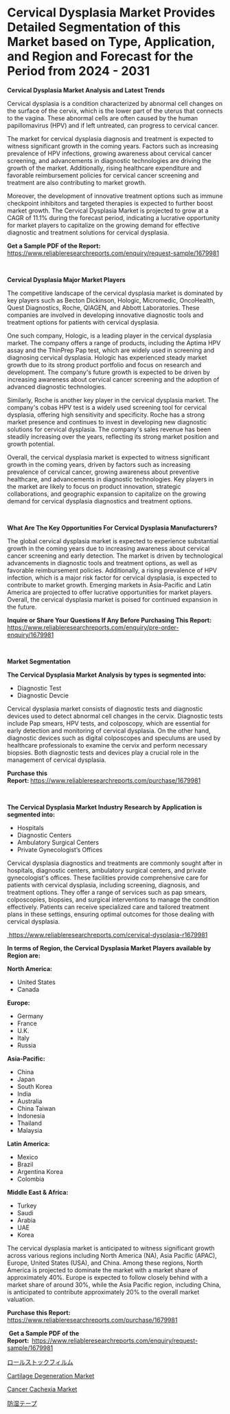 <p><h1>Cervical Dysplasia Market Provides Detailed Segmentation of this Market based on Type, Application, and Region and Forecast for the Period from 2024 - 2031</h1></p><p><strong>Cervical Dysplasia Market Analysis and Latest Trends</strong></p>
<p><p>Cervical dysplasia is a condition characterized by abnormal cell changes on the surface of the cervix, which is the lower part of the uterus that connects to the vagina. These abnormal cells are often caused by the human papillomavirus (HPV) and if left untreated, can progress to cervical cancer.</p><p>The market for cervical dysplasia diagnosis and treatment is expected to witness significant growth in the coming years. Factors such as increasing prevalence of HPV infections, growing awareness about cervical cancer screening, and advancements in diagnostic technologies are driving the growth of the market. Additionally, rising healthcare expenditure and favorable reimbursement policies for cervical cancer screening and treatment are also contributing to market growth.</p><p>Moreover, the development of innovative treatment options such as immune checkpoint inhibitors and targeted therapies is expected to further boost market growth. The Cervical Dysplasia Market is projected to grow at a CAGR of 11.1% during the forecast period, indicating a lucrative opportunity for market players to capitalize on the growing demand for effective diagnostic and treatment solutions for cervical dysplasia.</p></p>
<p><strong>Get a Sample PDF of the Report:&nbsp;</strong> <a href="https://www.reliableresearchreports.com/enquiry/request-sample/1679981">https://www.reliableresearchreports.com/enquiry/request-sample/1679981</a></p>
<p>&nbsp;</p>
<p><strong>Cervical Dysplasia Major Market Players</strong></p>
<p><p>The competitive landscape of the cervical dysplasia market is dominated by key players such as Becton Dickinson, Hologic, Micromedic, OncoHealth, Quest Diagnostics, Roche, QIAGEN, and Abbott Laboratories. These companies are involved in developing innovative diagnostic tools and treatment options for patients with cervical dysplasia.</p><p>One such company, Hologic, is a leading player in the cervical dysplasia market. The company offers a range of products, including the Aptima HPV assay and the ThinPrep Pap test, which are widely used in screening and diagnosing cervical dysplasia. Hologic has experienced steady market growth due to its strong product portfolio and focus on research and development. The company's future growth is expected to be driven by increasing awareness about cervical cancer screening and the adoption of advanced diagnostic technologies.</p><p>Similarly, Roche is another key player in the cervical dysplasia market. The company's cobas HPV test is a widely used screening tool for cervical dysplasia, offering high sensitivity and specificity. Roche has a strong market presence and continues to invest in developing new diagnostic solutions for cervical dysplasia. The company's sales revenue has been steadily increasing over the years, reflecting its strong market position and growth potential.</p><p>Overall, the cervical dysplasia market is expected to witness significant growth in the coming years, driven by factors such as increasing prevalence of cervical cancer, growing awareness about preventive healthcare, and advancements in diagnostic technologies. Key players in the market are likely to focus on product innovation, strategic collaborations, and geographic expansion to capitalize on the growing demand for cervical dysplasia diagnostics and treatment options.</p></p>
<p>&nbsp;</p>
<p><strong>What Are The Key Opportunities For Cervical Dysplasia Manufacturers?</strong></p>
<p><p>The global cervical dysplasia market is expected to experience substantial growth in the coming years due to increasing awareness about cervical cancer screening and early detection. The market is driven by technological advancements in diagnostic tools and treatment options, as well as favorable reimbursement policies. Additionally, a rising prevalence of HPV infection, which is a major risk factor for cervical dysplasia, is expected to contribute to market growth. Emerging markets in Asia-Pacific and Latin America are projected to offer lucrative opportunities for market players. Overall, the cervical dysplasia market is poised for continued expansion in the future.</p></p>
<p><strong>Inquire or Share Your Questions If Any Before Purchasing This Report:</strong> <a href="https://www.reliableresearchreports.com/enquiry/pre-order-enquiry/1679981">https://www.reliableresearchreports.com/enquiry/pre-order-enquiry/1679981</a></p>
<p>&nbsp;</p>
<p><strong>Market Segmentation</strong></p>
<p><strong>The Cervical Dysplasia Market Analysis by types is segmented into:</strong></p>
<p><ul><li>Diagnostic Test</li><li>Diagnostic Devcie</li></ul></p>
<p><p>Cervical dysplasia market consists of diagnostic tests and diagnostic devices used to detect abnormal cell changes in the cervix. Diagnostic tests include Pap smears, HPV tests, and colposcopy, which are essential for early detection and monitoring of cervical dysplasia. On the other hand, diagnostic devices such as digital colposcopes and speculums are used by healthcare professionals to examine the cervix and perform necessary biopsies. Both diagnostic tests and devices play a crucial role in the management of cervical dysplasia.</p></p>
<p><strong>Purchase this Report:&nbsp;</strong><a href="https://www.reliableresearchreports.com/purchase/1679981">https://www.reliableresearchreports.com/purchase/1679981</a></p>
<p>&nbsp;</p>
<p><strong>The Cervical Dysplasia Market Industry Research by Application is segmented into:</strong></p>
<p><ul><li>Hospitals</li><li>Diagnostic Centers</li><li>Ambulatory Surgical Centers</li><li>Private Gynecologist’s Offices</li></ul></p>
<p><p>Cervical dysplasia diagnostics and treatments are commonly sought after in hospitals, diagnostic centers, ambulatory surgical centers, and private gynecologist's offices. These facilities provide comprehensive care for patients with cervical dysplasia, including screening, diagnosis, and treatment options. They offer a range of services such as pap smears, colposcopies, biopsies, and surgical interventions to manage the condition effectively. Patients can receive specialized care and tailored treatment plans in these settings, ensuring optimal outcomes for those dealing with cervical dysplasia.</p></p>
<p><a href="https://www.reliableresearchreports.com/cervical-dysplasia-r1679981">&nbsp;https://www.reliableresearchreports.com/cervical-dysplasia-r1679981</a></p>
<p><strong>In terms of Region, the Cervical Dysplasia Market Players available by Region are:</strong></p>
<p>
    <p> <strong> North America: </strong>
        <ul>
            <li>United States</li>
            <li>Canada</li>
        </ul>
        </p> 
    <p> <strong> Europe: </strong>
        <ul>
            <li>Germany</li>
            <li>France</li>
            <li>U.K.</li>
            <li>Italy</li>
            <li>Russia</li>
        </ul>
        </p> 
    <p> <strong> Asia-Pacific: </strong>
        <ul>
            <li>China</li>
            <li>Japan</li>
            <li>South Korea</li>
            <li>India</li>
            <li>Australia</li>
            <li>China Taiwan</li>
            <li>Indonesia</li>
            <li>Thailand</li>
            <li>Malaysia</li>
        </ul>
        </p> 
    <p> <strong> Latin America: </strong>
        <ul>
            <li>Mexico</li>
            <li>Brazil</li>
            <li>Argentina Korea</li>
            <li>Colombia</li>
        </ul>
        </p> 
    <p> <strong> Middle East & Africa: </strong>
        <ul>
            <li>Turkey</li>
            <li>Saudi</li>
            <li>Arabia</li>
            <li>UAE</li>
            <li>Korea</li>
        </ul>
    </p>
    </p>
<p><p>The cervical dysplasia market is anticipated to witness significant growth across various regions including North America (NA), Asia Pacific (APAC), Europe, United States (USA), and China. Among these regions, North America is projected to dominate the market with a market share of approximately 40%. Europe is expected to follow closely behind with a market share of around 30%, while the Asia Pacific region, including China, is anticipated to contribute approximately 20% to the overall market valuation.</p></p>
<p><strong>Purchase this Report: </strong><a href="https://www.reliableresearchreports.com/purchase/1679981">https://www.reliableresearchreports.com/purchase/1679981</a></p>
<p>&nbsp;<strong>Get a Sample PDF of the Report:&nbsp;&nbsp;</strong><a href="https://www.reliableresearchreports.com/enquiry/request-sample/1679981">https://www.reliableresearchreports.com/enquiry/request-sample/1679981</a></p>
<p><strong></strong></p>
<p><p><a href="https://github.com/FrancoWeber2023/Market-Research-Report-List-1/blob/main/600758546521.md">ロールストックフィルム</a></p><p><a href="https://github.com/RyleeBauch2023/Market-Research-Report-List-1/blob/main/cartilage-degeneration-market.md">Cartilage Degeneration Market</a></p><p><a href="https://github.com/Sarissaschmalingtr6fz2739/Market-Research-Report-List-2/blob/main/cancer-cachexia-market.md">Cancer Cachexia Market</a></p><p><a href="https://github.com/kegley4963/Market-Research-Report-List-1/blob/main/505418246520.md">防湿テープ</a></p></p>
